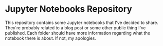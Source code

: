 # Jupyter Notebooks Repository
This repository contains some Jupyter notebooks that I've decided to share. They're probably related to a blog post or some other public thing I've published. Each folder should have more information regarding what the notebook there is about. If not, my apologies.
